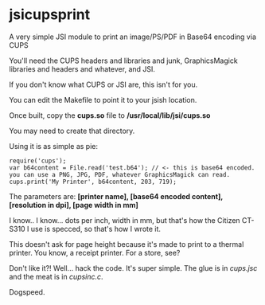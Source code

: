 # jsicupsprint
A very simple JSI module to print an image/PS/PDF in Base64 encoding via CUPS

You'll need the CUPS headers and libraries and junk, GraphicsMagick libraries and headers and whatever, and JSI.

If you don't know what CUPS or JSI are, this isn't for you.

You can edit the Makefile to point it to your jsish location.

Once built, copy the **cups.so** file to **/usr/local/lib/jsi/cups.so**

You may need to create that directory.

Using it is as simple as pie:

```
require('cups');
var b64content = File.read('test.b64'); // <- this is base64 encoded. you can use a PNG, JPG, PDF, whatever GraphicsMagick can read.
cups.print('My Printer', b64content, 203, 719);
```

The parameters are: __[printer name], [base64 encoded content], [resolution in dpi], [page width in mm]__

I know.. I know... dots per inch, width in mm, but that's how the Citizen CT-S310 I use is specced, so that's how I wrote it.

This doesn't ask for page height because it's made to print to a thermal printer. You know, a receipt printer. For a store, see?

Don't like it?! Well... hack the code. It's super simple. The glue is in *cups.jsc* and the meat is in *cupsinc.c*.

Dogspeed.
